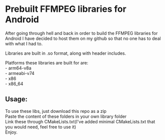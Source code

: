 # Prebuilt FFMPEG libraries for Android

  After going through hell and back in order to build the FFMPEG libraries for Android
  I have decided to host them on my github so that no one has to deal with what I had to.
  
  Libraries are built in .so format, along with header includes. 
  
  Platforms these libraries are built for are:  
    - arm64-v8a  
    - armeabi-v74  
    - x86  
    - x86_64  
   
## Usage:
  To use these libs, just download this repo as a zip  
  Paste the content of these folders in your own library folder  
  Link these through CMakeLists.txt(I've added minimal CMakeLists.txt that you would need, feel free to use it)  
  Enjoy.  
  
